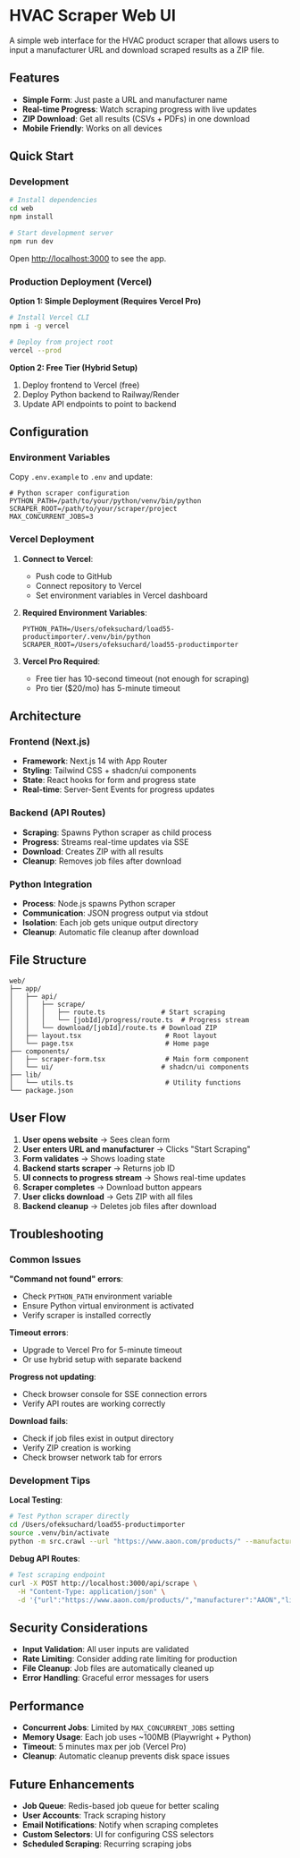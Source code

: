 # HVAC Scraper Web UI

A simple web interface for the HVAC product scraper that allows users to input a manufacturer URL and download scraped results as a ZIP file.

## Features

- **Simple Form**: Just paste a URL and manufacturer name
- **Real-time Progress**: Watch scraping progress with live updates
- **ZIP Download**: Get all results (CSVs + PDFs) in one download
- **Mobile Friendly**: Works on all devices

## Quick Start

### Development

```bash
# Install dependencies
cd web
npm install

# Start development server
npm run dev
```

Open [http://localhost:3000](http://localhost:3000) to see the app.

### Production Deployment (Vercel)

**Option 1: Simple Deployment (Requires Vercel Pro)**
```bash
# Install Vercel CLI
npm i -g vercel

# Deploy from project root
vercel --prod
```

**Option 2: Free Tier (Hybrid Setup)**
1. Deploy frontend to Vercel (free)
2. Deploy Python backend to Railway/Render
3. Update API endpoints to point to backend

## Configuration

### Environment Variables

Copy `.env.example` to `.env` and update:

```env
# Python scraper configuration
PYTHON_PATH=/path/to/your/python/venv/bin/python
SCRAPER_ROOT=/path/to/your/scraper/project
MAX_CONCURRENT_JOBS=3
```

### Vercel Deployment

1. **Connect to Vercel**:
   - Push code to GitHub
   - Connect repository to Vercel
   - Set environment variables in Vercel dashboard

2. **Required Environment Variables**:
   ```
   PYTHON_PATH=/Users/ofeksuchard/load55-productimporter/.venv/bin/python
   SCRAPER_ROOT=/Users/ofeksuchard/load55-productimporter
   ```

3. **Vercel Pro Required**: 
   - Free tier has 10-second timeout (not enough for scraping)
   - Pro tier ($20/mo) has 5-minute timeout

## Architecture

### Frontend (Next.js)
- **Framework**: Next.js 14 with App Router
- **Styling**: Tailwind CSS + shadcn/ui components
- **State**: React hooks for form and progress state
- **Real-time**: Server-Sent Events for progress updates

### Backend (API Routes)
- **Scraping**: Spawns Python scraper as child process
- **Progress**: Streams real-time updates via SSE
- **Download**: Creates ZIP with all results
- **Cleanup**: Removes job files after download

### Python Integration
- **Process**: Node.js spawns Python scraper
- **Communication**: JSON progress output via stdout
- **Isolation**: Each job gets unique output directory
- **Cleanup**: Automatic file cleanup after download

## File Structure

```
web/
├── app/
│   ├── api/
│   │   ├── scrape/
│   │   │   ├── route.ts              # Start scraping
│   │   │   └── [jobId]/progress/route.ts  # Progress stream
│   │   └── download/[jobId]/route.ts # Download ZIP
│   ├── layout.tsx                     # Root layout
│   └── page.tsx                       # Home page
├── components/
│   ├── scraper-form.tsx               # Main form component
│   └── ui/                           # shadcn/ui components
├── lib/
│   └── utils.ts                       # Utility functions
└── package.json
```

## User Flow

1. **User opens website** → Sees clean form
2. **User enters URL and manufacturer** → Clicks "Start Scraping"
3. **Form validates** → Shows loading state
4. **Backend starts scraper** → Returns job ID
5. **UI connects to progress stream** → Shows real-time updates
6. **Scraper completes** → Download button appears
7. **User clicks download** → Gets ZIP with all files
8. **Backend cleanup** → Deletes job files after download

## Troubleshooting

### Common Issues

**"Command not found" errors**:
- Check `PYTHON_PATH` environment variable
- Ensure Python virtual environment is activated
- Verify scraper is installed correctly

**Timeout errors**:
- Upgrade to Vercel Pro for 5-minute timeout
- Or use hybrid setup with separate backend

**Progress not updating**:
- Check browser console for SSE connection errors
- Verify API routes are working correctly

**Download fails**:
- Check if job files exist in output directory
- Verify ZIP creation is working
- Check browser network tab for errors

### Development Tips

**Local Testing**:
```bash
# Test Python scraper directly
cd /Users/ofeksuchard/load55-productimporter
source .venv/bin/activate
python -m src.crawl --url "https://www.aaon.com/products/" --manufacturer "AAON" --limit 3 --progress-json
```

**Debug API Routes**:
```bash
# Test scraping endpoint
curl -X POST http://localhost:3000/api/scrape \
  -H "Content-Type: application/json" \
  -d '{"url":"https://www.aaon.com/products/","manufacturer":"AAON","limit":3}'
```

## Security Considerations

- **Input Validation**: All user inputs are validated
- **Rate Limiting**: Consider adding rate limiting for production
- **File Cleanup**: Job files are automatically cleaned up
- **Error Handling**: Graceful error messages for users

## Performance

- **Concurrent Jobs**: Limited by `MAX_CONCURRENT_JOBS` setting
- **Memory Usage**: Each job uses ~100MB (Playwright + Python)
- **Timeout**: 5 minutes max per job (Vercel Pro)
- **Cleanup**: Automatic cleanup prevents disk space issues

## Future Enhancements

- **Job Queue**: Redis-based job queue for better scaling
- **User Accounts**: Track scraping history
- **Email Notifications**: Notify when scraping completes
- **Custom Selectors**: UI for configuring CSS selectors
- **Scheduled Scraping**: Recurring scraping jobs